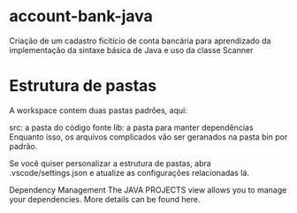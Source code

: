 # account-bank-java

Criação de um cadastro ficitício de conta bancária para aprendizado da implementação da sintaxe básica de Java e uso da classe Scanner

# Estrutura de pastas 
A workspace contem duas pastas padrões, aqui:

src: a pasta do código fonte
lib: a pasta para manter dependências
Enquanto isso, os arquivos complicados vão ser geranados na pasta bin por padrão.

Se você quiser personalizar a estrutura de pastas, abra .vscode/settings.json e atualize as configurações relacionadas lá.

Dependency Management
The JAVA PROJECTS view allows you to manage your dependencies. More details can be found here.